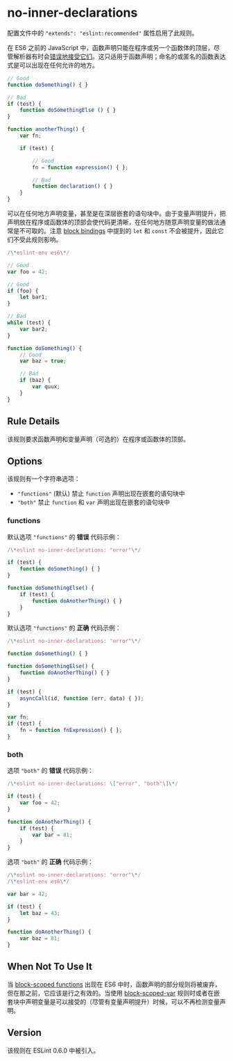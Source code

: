 # no-inner-declarations

配置文件中的 `"extends": "eslint:recommended"` 属性启用了此规则。

在 ES6 之前的 JavaScript 中，函数声明只能在程序或另一个函数体的顶层，尽管解析器有时会[错误地接受它们](https://code.google.com/p/esprima/issues/detail?id=422)。这只适用于函数声明；命名的或匿名的函数表达式是可以出现在任何允许的地方。

``` js
// Good
function doSomething() { }

// Bad
if (test) {
    function doSomethingElse () { }
}

function anotherThing() {
    var fn;

    if (test) {

        // Good
        fn = function expression() { };

        // Bad
        function declaration() { }
    }
}


```

可以在任何地方声明变量，甚至是在深层嵌套的语句块中。由于变量声明提升，把声明放在程序或函数体的顶部会使代码更清晰，在任何地方随意声明变量的做法通常是不可取的。注意 [block bindings](https://leanpub.com/understandinges6/read#leanpub-auto-block-bindings) 中提到的 `let` 和 `const` 不会被提升，因此它们不受此规则影响。

``` js
/\*eslint-env es6\*/

// Good
var foo = 42;

// Good
if (foo) {
    let bar1;
}

// Bad
while (test) {
    var bar2;
}

function doSomething() {
    // Good
    var baz = true;

    // Bad
    if (baz) {
        var quux;
    }
}


```

Rule Details[](#rule-details)
-----------------------------
该规则要求函数声明和变量声明（可选的）在程序或函数体的顶部。

Options[](#options)
-------------------

该规则有一个字符串选项：

*   `"functions"` (默认) 禁止 `function` 声明出现在嵌套的语句块中
*   `"both"` 禁止 `function` 和 `var` 声明出现在嵌套的语句块中

### functions[](#functions)

默认选项 `"functions"` 的 **错误** 代码示例：

``` js
/\*eslint no-inner-declarations: "error"\*/

if (test) {
    function doSomething() { }
}

function doSomethingElse() {
    if (test) {
        function doAnotherThing() { }
    }
}


```
默认选项 `"functions"` 的 **正确** 代码示例：

``` js
/\*eslint no-inner-declarations: "error"\*/

function doSomething() { }

function doSomethingElse() {
    function doAnotherThing() { }
}

if (test) {
    asyncCall(id, function (err, data) { });
}

var fn;
if (test) {
    fn = function fnExpression() { };
}


```

### both[](#both)
选项 `"both"` 的 **错误** 代码示例：

``` js
/\*eslint no-inner-declarations: \["error", "both"\]\*/

if (test) {
    var foo = 42;
}

function doAnotherThing() {
    if (test) {
        var bar = 81;
    }
}


```
选项 `"both"` 的 **正确** 代码示例：

``` js
/\*eslint no-inner-declarations: "error"\*/
/\*eslint-env es6\*/

var bar = 42;

if (test) {
    let baz = 43;
}

function doAnotherThing() {
    var baz = 81;
}


```

When Not To Use It[](#when-not-to-use-it)
-----------------------------------------

当 [block-scoped functions](https://bugzilla.mozilla.org/show_bug.cgi?id=585536) 出现在 ES6 中时，函数声明的部分规则将被废弃，但在那之前，它应该是行之有效的。当使用 [block-scoped-var](https://cn.eslint.org/docs/rules/block-scoped-var) 规则时或者在嵌套块中声明变量是可以接受的（尽管有变量声明提升）时候，可以不再检测变量声明。

Version[](#version)
-------------------

该规则在 ESLint 0.6.0 中被引入。

